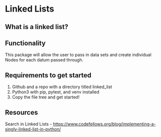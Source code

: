 # Linked Lists

## What is a linked list?

## Functionality
This package will allow the user to pass in data sets and create individual Nodes for each datum passed through.

## Requirements to get started
1. Github and a repo with a directory titled linked_list
2. Python3 with pip, pytest, and venv installed
3. Copy the file tree and get started!

## Resources
Search in Linked Lists - https://www.codefellows.org/blog/implementing-a-singly-linked-list-in-python/
